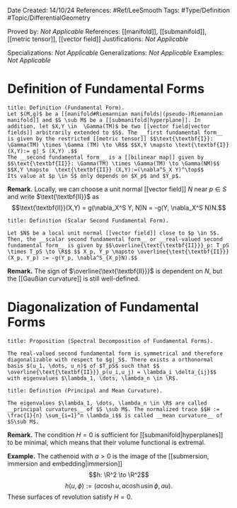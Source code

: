 <div class="topSpace"></div>

Date Created: 14/10/24
References: #Ref/LeeSmooth
Tags: #Type/Definition #Topic/DifferentialGeometry 

Proved by: <i>Not Applicable</i>
References: [[manifold]], [[submanifold]], [[metric tensor]], [[vector field]]
Justifications: <i>Not Applicable</i>

Specializations: <i>Not Applicable</i>
Generalizations: <i>Not Applicable</i>
Examples: <i>Not Applicable</i>

# Definition of Fundamental Forms

``` ad-Definition
title: Definition (Fundamental Form).
Let $(M,g)$ be a [[manifold#Riemannian manifolds|(pseudo-)Riemannian manifold]] and $S \sub M$ be a [[submanifold|hyperplane]]. In addition, let $X,Y \in  \Gamma(TM)$ be two [[vector field|vector fields]] arbitrarily extended to $S$. The __first fundamental form__ is given by the restricted [[metric tensor]] $$\text{\textbf{I}}: \Gamma(TM) \times \Gamma (TM) \to \R$$ $$X,Y \mapsto \text{\textbf{I}}(X,Y):= g|_S (X,Y) .$$
The __second fundamental form__ is a [[bilinear map]] given by $$\text{\textbf{II}}: \Gamma(TM) \times \Gamma(TM) \to \Gamma(NM)$$ $$X,Y \mapsto  \text{\textbf{II}} (X,Y):=(\nabla^S_X Y)^\top$$
Its value at $p \in S$ only depends on $X_p$ and $Y_p$.
```
**Remark.**
Locally, we can choose a unit normal [[vector field]] $N$ near $p \in S$ and write $\text{\textbf{II}}$ as $$\text{\textbf{II}}(X,Y) = g(\nabla_X^S Y, N)N = -g(Y, \nabla_X^S N)N.$$

``` ad-Definition
title: Definition (Scalar Second Fundamental Form).

Let $N$ be a local unit normal [[vector field]] close to $p \in S$. Then, the __scalar second fundamental form__ or __real-valued second fundamental form__ is given by $$\overline{\text{\textbf{II}}}_p: T_pS \times T_pS \to \R$$ $$ X_p, Y_p \mapsto \overline{\text{\textbf{II}}}(X_p, Y_p) := -g(Y_p, \nabla^S_{X_p}N).$$
```
**Remark.**
The sign of $\overline{\text{\textbf{II}}}$ is dependent on $N$, but the [[Gaußian curvature]] is still well-defined.

# Diagonalization of Fundamental Forms

``` ad-Proposition
title: Proposition (Spectral Decomposition of Fundamental Forms).

The real-valued second fundamental form is symmetrical and therefore diagonalizable with respect to $g|_S$. There exists a orthonormal basis $(u_1, \dots, u_n)$ of $T_pS$ such that $$ \overline{\text{\textbf{II}}}_p(u_i,u_j) = \lambda_i \delta_{ij}$$ with eigenvalues $\lambda_1, \dots, \lambda_n \in \R$.

```

``` ad-Definition
title: Definition (Principal and Mean Curvature).

The eigenvalues $\lambda_1, \dots, \lambda_n \in \R$ are called __principal curvatures__ of $S \sub M$. The normalized trace $$H := \frac{1}{n} \sum_{i=1}^n \lambda_i$$ is called __mean curvature__ of $S\sub M$.

```
**Remark.**
The condition $H=0$ is sufficient for [[submanifold|hyperplanes]] to be minimal, which means that their volume functional is extremal.

**Example.**
The cathenoid with $a>0$ is the image of the [[submersion, immersion and embedding|immersion]] $$h: \R^2 \to \R^2$$$$h(u,\phi):=(a \cosh u, a \cosh u \sin \phi, au).$$ These surfaces of revolution satisfy $H=0$.